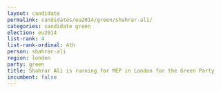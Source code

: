 ```yaml
---
layout: candidate
permalink: candidates/eu2014/green/shahrar-ali/
categories: candidate green
election: eu2014
list-rank: 4
list-rank-ordinal: 4th
person: shahrar-ali
region: london
party: green
title: Shahrar Ali is running for MEP in London for the Green Party
incumbent: false
---
```

